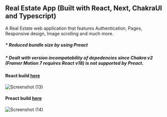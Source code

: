 ## Real Estate App (Built with React, Next, ChakraUI and Typescript)

A Real Estate web application that features Authentication, Pages, Responsive design, Image scrolling and much more. 

##### * Reduced bundle size by using Preact 
##### * Dealt with version incompatability of depedencies since Chakra v2 (Framer Motion 7 requires React v18) is not supported by Preact. 

#### React build [here](https://real-estate-classic.vercel.app/)

![Screenshot (13)](https://user-images.githubusercontent.com/75086310/185013001-8834fa84-66ba-4877-b4f1-369571e6e032.png)

#### Preact build [here](https://real-estate-dabd77r6t-ayeman-b-salauddin.vercel.app/)

![Screenshot (14)](https://user-images.githubusercontent.com/75086310/185013023-b2d06f14-c6ea-4098-bcef-0eea9ed8f682.png)
